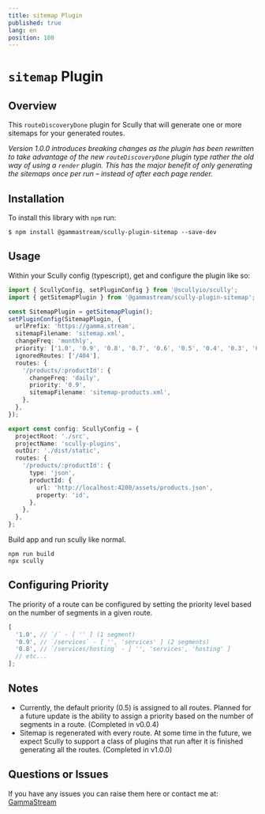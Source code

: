 ```yaml
---
title: sitemap Plugin
published: true
lang: en
position: 100
---
```


# `sitemap` Plugin

<div class="docs-link_table">
  <a class="homepage" href="https://github.com/gammastream/scully-plugins"></a>
  <a class="repository" href="https://github.com/gammastream/scully-plugins/tree/master/projects/scully-plugin-sitemap"></a>
</div>

## Overview

This `routeDiscoveryDone` plugin for Scully that will generate one or more sitemaps for your generated routes.

_Version 1.0.0 introduces breaking changes as the plugin has been rewritten to take advantage of the new `routeDiscoveryDone` plugin type rather the old way of using a `render` plugin. This has the major benefit of only generating the sitemaps once per run – instead of after each page render._

## Installation

To install this library with `npm` run:

```
$ npm install @gammastream/scully-plugin-sitemap --save-dev
```

## Usage

Within your Scully config (typescript), get and configure the plugin like so:

```typescript
import { ScullyConfig, setPluginConfig } from '@scullyio/scully';
import { getSitemapPlugin } from '@gammastream/scully-plugin-sitemap';

const SitemapPlugin = getSitemapPlugin();
setPluginConfig(SitemapPlugin, {
  urlPrefix: 'https://gamma.stream',
  sitemapFilename: 'sitemap.xml',
  changeFreq: 'monthly',
  priority: ['1.0', '0.9', '0.8', '0.7', '0.6', '0.5', '0.4', '0.3', '0.2', '0.1', '0.0'],
  ignoredRoutes: ['/404'],
  routes: {
    '/products/:productId': {
      changeFreq: 'daily',
      priority: '0.9',
      sitemapFilename: 'sitemap-products.xml',
    },
  },
});

export const config: ScullyConfig = {
  projectRoot: './src',
  projectName: 'scully-plugins',
  outDir: './dist/static',
  routes: {
    '/products/:productId': {
      type: 'json',
      productId: {
        url: 'http://localhost:4200/assets/products.json',
        property: 'id',
      },
    },
  },
};
```

Build app and run scully like normal.

```
npm run build
npx scully
```

## Configuring Priority

The priority of a route can be configured by setting the priority level based on the number of segments in a given route.

```typescript
[
  '1.0', // `/` - [ '' ] (1 segment)
  '0.9', // `/services` - [ '', 'services' ] (2 segments)
  '0.8', // `/services/hosting` - [ '', 'services', 'hosting' ]
  // etc...
];
```

## Notes

- Currently, the default priority (0.5) is assigned to all routes. Planned for a future update is the ability to assign a priority based on the number of segments in a route. (Completed in v0.0.4)
- Sitemap is regenerated with every route. At some time in the future, we expect Scully to support a class of plugins that run after it is finished generating all the routes. (Completed in v1.0.0)

## Questions or Issues

If you have any issues you can raise them here or contact me at: [GammaStream](https://gamma.stream/)
